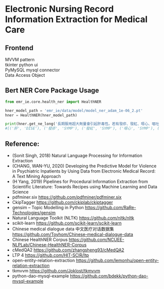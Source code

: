 # Electronic Nursing Record Information Extraction for Medical Care

## Frontend
MVVM pattern\
tkinter python ui\
PyMySQL mysql connector\
Data Access Object


## Bert NER Core Package Usage
```python
from emr_ie.core.health_ner import HealthNER

hner_model_path = 'emr_ie/data/model/model_ner_adam_1e-06_2.pt'
hner = HealthNER(hner_model_path)

print(hner.get_ne_long('長期服用超大劑量會引起肝毒性。若有發疹、發紅、噁心、嘔吐、食慾不振、頭暈、耳鳴等症狀時，應停藥就醫。'))
#[('肝', 'DISE'), ('發疹', 'SYMP'), ('發紅', 'SYMP'), ('噁心', 'SYMP'), ('嘔吐', 'SYMP'), ('食慾不振', 'SYMP'), ('頭暈', 'SYMP'), ('耳鳴', 'SYMP')]
```


## Reference:
- (Sonit Singh, 2018) Natural Language Processing for Information Extraction
- (CHANG, WAN-YU, 2020)  Developing the Predictive Model for Violence in Psychiatric Inpatients by Using Data from Electronic Medical Record: A Text Mining Approach
- (H Yang, 2019) Pipelines for Procedural Information Extraction from Scientific Literature: Towards Recipes using Machine Learning and Data Science
- pdfminer.six https://github.com/pdfminer/pdfminer.six
- CkipTagger https://github.com/ckiplab/ckiptagger
- gensim – Topic Modelling in Python https://github.com/RaRe-Technologies/gensim
- Natural Language Toolkit (NLTK) https://github.com/nltk/nltk
- scikit-learn https://github.com/scikit-learn/scikit-learn
- Chinese medical dialogue data 中文医疗对话数据集 https://github.com/Toyhom/Chinese-medical-dialogue-data
- Chinese HealthNER Corpus https://github.com/NCUEE-NLPLab/Chinese-HealthNER-Corpus
- cMedQA2 https://github.com/zhangsheng93/cMedQA2
- LTP 4 https://github.com/HIT-SCIR/ltp
- open-entity-relation-extraction https://github.com/lemonhu/open-entity-relation-extraction
- tkmvvm https://github.com/Joklost/tkmvvm
- python-dao-mysql-example https://github.com/bdekk/python-dao-mysql-example
